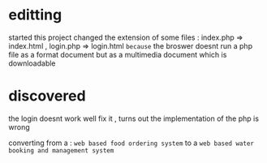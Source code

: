 # editting
started this project 
changed the extension of some files : index.php => index.html , login.php => login.html
`because` the broswer doesnt run a php file as a format document but as a multimedia document which is downloadable 

# discovered 
the login doesnt work well 
fix it , turns out the implementation of the php is wrong 

converting from a : `web based food ordering system` to a `web based water booking and management system` 